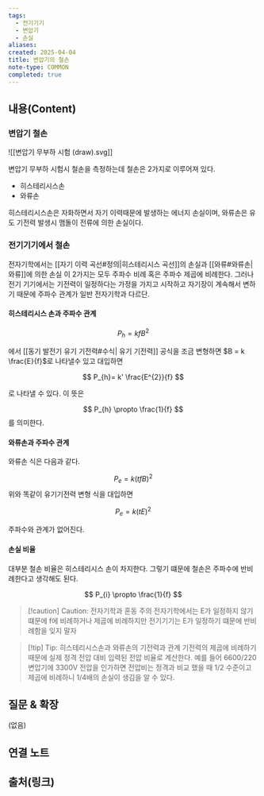 ```yaml
---
tags:
  - 전기기기
  - 변압기
  - 손실
aliases: 
created: 2025-04-04
title: 변압기의 철손
note-type: COMMON
completed: true
---
```


## 내용(Content)

### 변압기 철손

![[변압기 무부하 시험 (draw).svg]]

변압기 무부하 시험시 철손을 측정하는데 철손은 2가지로 이루어져 있다.

- 히스테리시스손
- 와류손

히스테리시스손은 자화하면서 자기 이력때문에 발생하는 에너지 손실이며, 와류손은 유도 기전력 발생시 맴돌이 전류에 의한 손실이다.


### 전기기기에서 철손

전자기학에서는 [[자기 이력 곡선#정의|히스테리시스 곡선]]의 손실과 [[와류#와류손|와류]]에 의한 손실 이 2가지는 모두 주파수 비례 혹은 주파수 제곱에 비례한다. 그러나 전기 기기에서는 기전력이 일정하다는 가정을 가지고 시작하고 자기장이 계속해서 변하기 때문에 주파수 관계가 일반 전자기학과 다르단.

#### 히스테리시스 손과 주파수 관계

$$
P_{h} = kfB^{2}
$$

에서 [[동기 발전기 유기 기전력#수식| 유기 기전력]] 공식을 조금 변형하면 $B = k \frac{E}{f}$로 나타낼수 있고 대입하면

$$
P_{h}= k' \frac{E^{2}}{f}
$$

로 나타낼 수 있다. 이 뜻은

$$
P_{h} \propto \frac{1}{f}
$$
를 의미한다.

#### 와류손과 주파수 관계

와류손 식은 다음과 같다.

$$
P_{e} = k(tfB)^{2}
$$
위와 똑같이 유기기전력 변형 식을 대입하면

$$
P_{e} = k(tE)^{2}
$$

주파수와 관계가 없어진다.

#### 손실 비율

대부분 철손 비율은 히스테리시스 손이 차지한다. 그렇기 떄문에 철손은 주파수에 반비례한다고 생각해도 된다.

$$
P_{i} \propto \frac{1}{f}
$$

>[!caution] Caution: 전자기학과 혼동 주의
>전자기학에서는 E가 일정하지 않기 떄문에 f에 비례하거나 제곱에 비례하지만 전기기기는 E가 일정하기 떄문에 반비례함을 잊지 말자

>[!tip] Tip: 히스테리시스손과 와류손의 기전력과 관계
>기전력의 제곱에 비례하기 때문에 실제 정격 전압 대비 입력된 전압 비율로 계산한다. 예를 들어 6600/220 변압기에 3300V 전압을 인가하면 전압비는 정격과 비교 했을 때 1/2 수준이고 제곱에 비례하니 1/4배의 손실이 생김을 알 수 있다.


## 질문 & 확장

(없음)

## 연결 노트

## 출처(링크)

